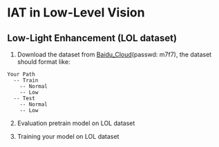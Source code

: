# IAT in Low-Level Vision

## Low-Light Enhancement (LOL dataset)

1. Download the dataset from [Baidu_Cloud](https://pan.baidu.com/s/1Md5r4Lup8NVQI2ixKTIlGQ)(passwd: m7f7), the dataset should format like:

```
Your Path
  -- Train
    -- Normal
    -- Low
  -- Test
    -- Normal
    -- Low
```

2. Evaluation pretrain model on LOL dataset

3. Training your model on LOL dataset

